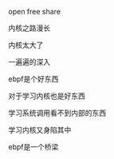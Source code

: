 open free share

内核之路漫长

内核太大了

一遍遍的深入





ebpf是个好东西

对于学习内核也是好东西

学习系统调用看不到内部的东西

学习内核又身陷其中

ebpf是一个桥梁
